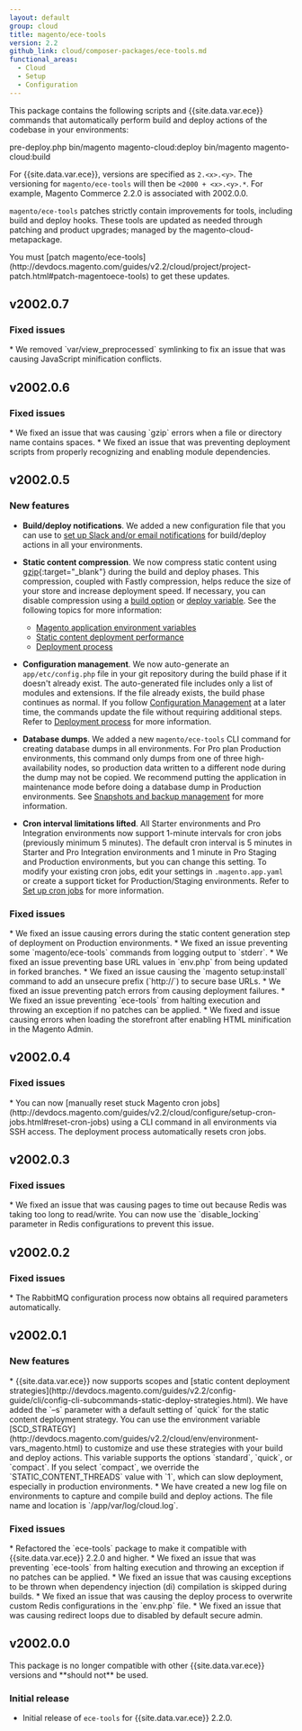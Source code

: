 ```yaml
---
layout: default
group: cloud
title: magento/ece-tools
version: 2.2
github_link: cloud/composer-packages/ece-tools.md
functional_areas:
  - Cloud
  - Setup
  - Configuration
---
```


This package contains the following scripts and {{site.data.var.ece}} commands that automatically perform build and deploy actions of the codebase in your environments:

  pre-deploy.php
  bin/magento magento-cloud:deploy
  bin/magento magento-cloud:build

For {{site.data.var.ece}}, versions are specified as `2.<x>.<y>`. The versioning for `magento/ece-tools` will then be  `<2000 + <x>.<y>.*`. For example, Magento Commerce 2.2.0 is associated with 2002.0.0.

`magento/ece-tools` patches strictly contain improvements for tools, including build and deploy hooks. These tools are updated as needed through patching and product upgrades; managed by the magento-cloud-metapackage.

<div class="bs-callout bs-callout-info" id="info" markdown="1">
You must [patch magento/ece-tools](http://devdocs.magento.com/guides/v2.2/cloud/project/project-patch.html#patch-magentoece-tools) to get these updates.
</div>

## v2002.0.7

### Fixed issues
<!-- MAGECLOUD-1454-->* We removed `var/view_preprocessed` symlinking to fix an issue that was causing JavaScript minification conflicts.

## v2002.0.6

### Fixed issues
<!-- MAGECLOUD-1413 -->* We fixed an issue that was causing `gzip` errors when a file or directory name contains spaces.

<!-- MAGECLOUD-1424 -->* We fixed an issue that was preventing deployment scripts from properly recognizing and enabling module dependencies.


## v2002.0.5

### New features
* **Build/deploy notifications**. We added a new configuration file that you can use to [set up Slack and/or email notifications](http://devdocs.magento.com/guides/v2.2/cloud/env/setup-notifications.html) for build/deploy actions in all your environments.

* **Static content compression**. We now compress static content using [gzip](https://www.gnu.org/software/gzip/){:target="\_blank"} during the build and deploy phases. This compression, coupled with Fastly compression, helps reduce the size of your store and increase deployment speed. If necessary, you can disable compression using a [build option](http://devdocs.magento.com/guides/v2.2/cloud/env/environment-vars_magento.html#build) or [deploy variable](http://devdocs.magento.com/guides/v2.2/cloud/env/environment-vars_magento.html#deploy). See the following topics for more information:

  * [Magento application environment variables](http://devdocs.magento.com/guides/v2.2/cloud/env/environment-vars_magento.html)
  * [Static content deployment performance](http://devdocs.magento.com/guides/v2.2/cloud/live/sens-data-over.html#cloud-confman-scd-over)
  * [Deployment process](http://devdocs.magento.com/guides/v2.2/cloud/reference/discover-deploy.html)

* **Configuration management**. We now auto-generate an `app/etc/config.php` file in your git repository during the build phase if it doesn't already exist. The auto-generated file includes only a list of modules and extensions. If the file already exists, the build phase continues as normal. If you follow [Configuration Management](http://devdocs.magento.com/guides/v2.2/cloud/live/sens-data-over.html) at a later time, the commands update the file without requiring additional steps. Refer to [Deployment process](http://devdocs.magento.com/guides/v2.2/cloud/reference/discover-deploy.html) for more information.

* **Database dumps**. We added a new `magento/ece-tools` CLI command for creating database dumps in all environments. For Pro plan Production environments, this command only dumps from one of three high-availability nodes, so production data written to a different node during the dump may not be copied. We recommend putting the application in maintenance mode before doing a database dump in Production environments. See [Snapshots and backup management](http://devdocs.magento.com/guides/v2.2/cloud/project/project-webint-snap.html#db-dump) for more information.

* **Cron interval limitations lifted**. All Starter environments and Pro Integration environments now support 1-minute intervals for cron jobs (previously minimum 5 minutes). The default cron interval is 5 minutes in Starter and Pro Integration environments and 1 minute in Pro Staging and Production environments, but you can change this setting. To modify your existing cron jobs, edit your settings in `.magento.app.yaml` or create a support ticket for Production/Staging environments. Refer to [Set up cron jobs](http://devdocs.magento.com/guides/v2.2/cloud/configure/setup-cron-jobs.html) for more information.

### Fixed issues
<!-- MAGECLOUD-1322 -->* We fixed an issue causing errors during the static content generation step of deployment on Production environments.

<!-- MAGECLOUD-1264 -->* We fixed an issue preventing some `magento/ece-tools` commands from logging output to `stderr`.

<!-- MAGECLOUD-1242 -->* We fixed an issue preventing base URL values in `env.php` from being updated in forked branches.

<!-- MAGECLOUD-1171 -->* We fixed an issue causing the `magento setup:install` command to add an unsecure prefix (`http://`) to secure base URLs.

<!-- MAGECLOUD-1170 -->* We fixed an issue preventing patch errors from causing deployment failures.

<!-- MAGECLOUD-1152 -->* We fixed an issue preventing `ece-tools` from halting execution and throwing an exception if no patches can be applied.

<!-- MAGECLOUD-1138 -->* We fixed and issue causing errors when loading the storefront after enabling HTML minification in the Magento Admin.

## v2002.0.4

### Fixed issues
<!-- MAGECLOUD-1355 -->* You can now [manually reset stuck Magento cron jobs](http://devdocs.magento.com/guides/v2.2/cloud/configure/setup-cron-jobs.html#reset-cron-jobs) using a CLI command in all environments via SSH access. The deployment process automatically resets cron jobs.

## v2002.0.3

### Fixed issues
<!--MAGECLOUD-1311-->* We fixed an issue that was causing pages to time out because Redis was taking too long to read/write. You can now use the `disable_locking` parameter in Redis configurations to prevent this issue.

## v2002.0.2

### Fixed issues
<!--MAGECLOUD-1246-->* The RabbitMQ configuration process now obtains all required parameters automatically.

## v2002.0.1

### New features
<!--- MAGECLOUD-1057 -->* {{site.data.var.ece}} now supports scopes and [static content deployment strategies](http://devdocs.magento.com/guides/v2.2/config-guide/cli/config-cli-subcommands-static-deploy-strategies.html). We have added the `–s` parameter with a default setting of `quick` for the static content deployment strategy. You can use the environment variable [SCD_STRATEGY](http://devdocs.magento.com/guides/v2.2/cloud/env/environment-vars_magento.html) to customize and use these strategies with your build and deploy actions. This variable supports the options `standard`, `quick`, or `compact`. If you select `compact`, we override the `STATIC_CONTENT_THREADS` value with `1`, which can slow deployment, especially in production environments.

<!--- MAGECLOUD-1014, 1023 -->* We have created a new log file on environments to capture and compile build and deploy actions. The file name and location is `/app/var/log/cloud.log`.

### Fixed issues
<!-- MAGECLOUD-919 & MAGECLOUD-1030-->* Refactored the `ece-tools` package to make it compatible with {{site.data.var.ece}} 2.2.0 and higher.

<!-- MAGECLOUD-1186--> * We fixed an issue that was preventing `ece-tools` from halting execution and throwing an exception if no patches can be applied.

<!-- MAGECLOUD-1047 & MAGECLOUD-1049-->* We fixed an issue that was causing exceptions to be thrown when  dependency injection (di) compilation is skipped during builds.

<!-- MAGECLOUD-1019--> * We fixed an issue that was causing the deploy process to overwrite custom Redis configurations in the `env.php` file.

<!--MAGECLOUD-1020-->* We fixed an issue that was causing redirect loops due to disabled by default secure admin.

## v2002.0.0

<div class="bs-callout bs-callout-warning" markdown="1">
This package is no longer compatible with other {{site.data.var.ece}} versions and **should not** be used.
</div>

### Initial release
* Initial release of `ece-tools` for {{site.data.var.ece}} 2.2.0.
